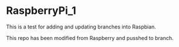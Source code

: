 # RaspberryPi_1

This is a test for adding and updating branches into Raspbian.

This repo has been modified from Raspberry and pusshed to branch.
